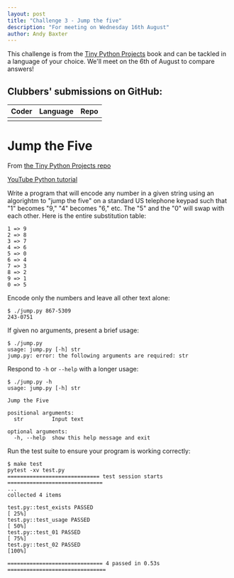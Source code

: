 ```yaml
---
layout: post
title: "Challenge 3 - Jump the five"
description: "For meeting on Wednesday 16th August"
author: Andy Baxter
---
```


This challenge is from the [Tiny Python Projects](http://tinypythonprojects.com/) book and can be tackled in a language of your choice. We'll meet on the 6th of August to compare answers!

## Clubbers' submissions on GitHub:

| Coder | Language | Repo |
|-------|----------|------|
|       |          |      |


# Jump the Five

From [the Tiny Python Projects repo](https://github.com/kyclark/tiny_python_projects/tree/master/04_jump_the_five)

[YouTube Python tutorial](https://www.youtube.com/playlist?list=PLhOuww6rJJNNd1Mbu3h6SGfhD-8rRxLTp)

Write a program that will encode any number in a given string using an algorightm to "jump the five" on a standard US telephone keypad such that "1" becomes "9," "4" becomes "6," etc. 
The "5" and the "0" will swap with each other.
Here is the entire substitution table:

```
1 => 9
2 => 8
3 => 7
4 => 6
5 => 0
6 => 4
7 => 3
8 => 2
9 => 1
0 => 5
```

Encode only the numbers and leave all other text alone:

```
$ ./jump.py 867-5309
243-0751
```

If given no arguments, present a brief usage:

```
$ ./jump.py
usage: jump.py [-h] str
jump.py: error: the following arguments are required: str
```

Respond to `-h` or `--help` with a longer usage:

```
$ ./jump.py -h
usage: jump.py [-h] str

Jump the Five

positional arguments:
  str         Input text

optional arguments:
  -h, --help  show this help message and exit
```

Run the test suite to ensure your program is working correctly:

```
$ make test
pytest -xv test.py
============================= test session starts ==============================
...
collected 4 items

test.py::test_exists PASSED                                              [ 25%]
test.py::test_usage PASSED                                               [ 50%]
test.py::test_01 PASSED                                                  [ 75%]
test.py::test_02 PASSED                                                  [100%]

============================== 4 passed in 0.53s ===============================
```
